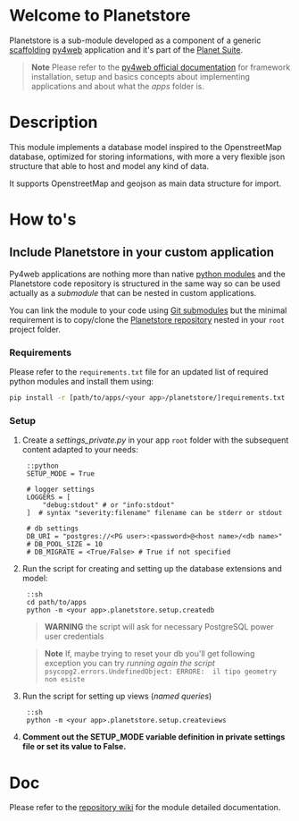 # Welcome to Planetstore

Planetstore is a sub-module developed as a component of a generic
[scaffolding](https://github.com/web2py/py4web/tree/master/apps/_scaffold)
[py4web](http://py4web.com/) application and it's part of the
[Planet Suite](https://manuelep.github.io/planet-suite/).

> **Note**
> Please refer to the
> [py4web official documentation](http://py4web.com/_documentation/static/index.html#chapter-01)
> for framework installation, setup and basics concepts about implementing applications
> and about what the *apps* folder is.

# Description

This module implements a database model inspired to the OpenstreetMap database,
optimized for storing informations, with more a very flexible json structure that
able to host and model any kind of data.

It supports OpenstreetMap and geojson as main data structure for import.

# How to's

## Include Planetstore in your custom application

Py4web applications are nothing more than native [python modules](https://docs.python.org/3/tutorial/modules.html)
and the Planetstore code repository is structured in the same way so can be used actually as
a *submodule* that can be nested in custom applications.

You can link the module to your code using [Git submodules](https://git-scm.com/book/en/v2/Git-Tools-Submodules)
but the minimal requirement is to copy/clone the [Planetstore repository](https://github.com/manuelep/planetstore)
nested in your `root` project folder.

### Requirements

Please refer to the `requirements.txt` file for an updated list of required python
modules and install them using:

```sh
pip install -r [path/to/apps/<your app>/planetstore/]requirements.txt
```

### Setup

1. Create a *settings_private.py* in your app `root` folder with the subsequent
content adapted to your needs:

        ::python
        SETUP_MODE = True

        # logger settings
        LOGGERS = [
            "debug:stdout" # or "info:stdout"
        ]  # syntax "severity:filename" filename can be stderr or stdout

        # db settings
        DB_URI = "postgres://<PG user>:<password>@<host name>/<db name>"
        # DB_POOL_SIZE = 10
        # DB_MIGRATE = <True/False> # True if not specified

1. Run the script for creating and setting up the database extensions and model:

        ::sh
        cd path/to/apps
        python -m <your app>.planetstore.setup.createdb

    > **WARNING**
    > the script will ask for necessary PostgreSQL power user credentials

    > **Note**
    > If, maybe trying to reset your db you'll get following exception
    > you can try *running again the script*
    > `psycopg2.errors.UndefinedObject: ERRORE:  il tipo geometry non esiste`

1. Run the script for setting up views (*named queries*)

        ::sh
        python -m <your app>.planetstore.setup.createviews

1. **Comment out the SETUP_MODE variable definition in private settings file or set its value to False.**

# Doc

Please refer to the [repository wiki](https://github.com/manuelep/planetstore/wiki)
for the module detailed documentation.
